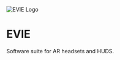 ![EVIE Logo](https://github.com/RimorRes/EVIE/assets/53187347/cdf04e2f-5ea5-4ac3-a495-df8354b792df)

# EVIE
Software suite for AR headsets and HUDS.
